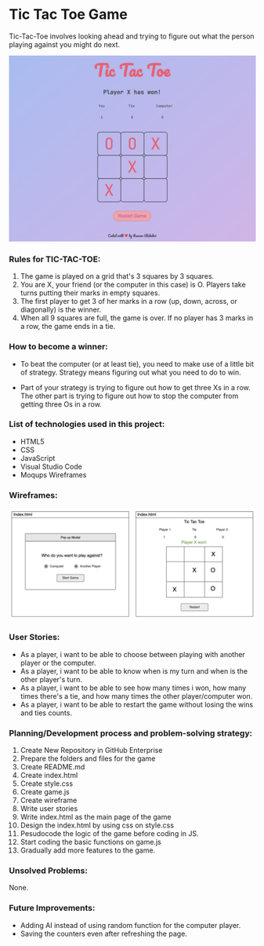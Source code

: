 # Tic Tac Toe Game
Tic-Tac-Toe involves looking ahead and trying to figure out what the person playing against you might do next.

![Game](screenshot.png)

### Rules for TIC-TAC-TOE:
1. The game is played on a grid that's 3 squares by 3 squares.
2. You are X, your friend (or the computer in this case) is O. Players take turns putting their marks in empty squares.
3. The first player to get 3 of her marks in a row (up, down, across, or diagonally) is the winner.
4. When all 9 squares are full, the game is over. If no player has 3 marks in a row, the game ends in a tie.
### How to become a winner:
* To beat the computer (or at least tie), you need to make use of a little bit of strategy. Strategy means figuring out what you need to do to win.

* Part of your strategy is trying to figure out how to get three Xs in a row. The other part is trying to figure out how to stop the computer from getting three Os in a row.
### List of technologies used in this project:
* HTML5
* CSS
* JavaScript
* Visual Studio Code
* Moqups Wireframes
### Wireframes:
![Game Wireframe](Wireframe.png)
### User Stories:
* As a player, i want to be able to choose between playing with another player or the computer.
* As a player, i want to be able to know when is my turn and when is the other player's turn.
* As a player, i want to be able to see how many times i won, how many times there's a tie, and how many times the other player/computer won.
* As a player, i want to be able to restart the game without losing the wins and ties counts.
### Planning/Development process and problem-solving strategy:
1.  Create New Repository in GitHub Enterprise
2.  Prepare the folders and files for the game
3.  Create README.md
4.  Create index.html
5.  Create style.css
6.  Create game.js
7.  Create wireframe
8.  Write user stories
9.  Write index.html as the main page of the game
10. Design the index.html by using css on style.css
11. Pesudocode the logic of the game before coding in JS.
12. Start coding the basic functions on game.js
10. Gradually add more features to the game.
### Unsolved Problems:
None.
### Future Improvements:
* Adding AI instead of using random function for the computer player.
* Saving the counters even after refreshing the page.
